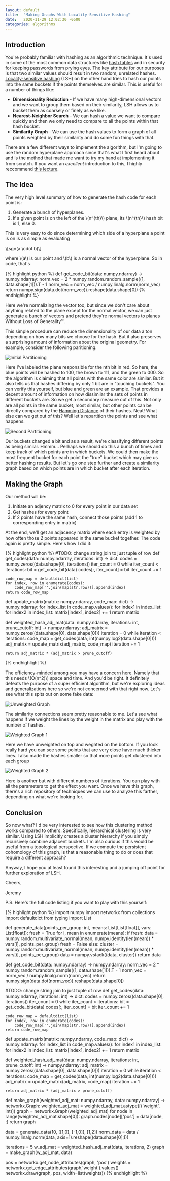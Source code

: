 ```yaml
---
layout: default
title:  "Making Graphs With Locality-Sensitive Hashing"
date:   2020-11-29 12:02:30 -0500
categories: algorithms
---
```


## Introduction
You're probably familiar with hashing as an algorithmic technique. It's used in some of the most common data structures like [hash tables](https://en.wikipedia.org/wiki/Hash_table) and in security for keeping passwords from prying eyes. The key attribute for our purposes is that two similar values should result in two random, unrelated hashes. [Locality-sensitive hashing](https://en.wikipedia.org/wiki/Locality-sensitive_hashing) (LSH) on the other hand tries to hash our points into the same buckets if the points themselves are similar. This is useful for a number of things like:

- **Dimensionality Reduction** - If we have many high-dimensional vectors and we want to group them based on their similarity, LSH allows us to bucket them as coarsely or finely as we like.
- **Nearest-Neighbor Search** - We can hash a value we want to compare quickly and then we only need to compare to all the points within that hash bucket.
- **Similarity Graph** - We can use the hash values to form a graph of all points weighted by their similarity and do some fun things with that. 

There are a few different ways to implement the algorithm, but I'm going to use the random hyperplane approach since that's what I first heard about and is the method that made me want to try my hand at implementing it from scratch. If you want an *excellent* introduction to this, I highly reccommend [this lecture](https://www.youtube.com/watch?v=Arni-zkqMBA).

## The Idea
The very high level summary of how to generate the hash code for each point is:
1. Generate a bunch of hyperplanes. 
2. If a given point is on the left of the \\(n^{th}\\) plane, its \\(n^{th}\\) hash bit is 1, else 0. 

This is very easy to do since determining which side of a hyperplane a point is on is as simple as evaluating

\\[sgn(a \cdot b)\\]

where \\(a\\) is our point and \\(b\\) is a normal vector of the hyperplane. So in code, that's

{% highlight python %}
def get_code_bit(data: numpy.ndarray) -> numpy.ndarray:
    norm_vec = 2 * numpy.random.random_sample((1, data.shape[1])).T - 1
    norm_vec = norm_vec / numpy.linalg.norm(norm_vec)
    return numpy.sign(data.dot(norm_vec)).reshape(data.shape[0])
{% endhighlight %}

Here we're normalizing the vector too, but since we don't care about anything related to the plane except for the normal vector, we can just generate a bunch of vectors and pretend they're normal vectors to planes Without Loss of Generality™. 

This simple procedure can reduce the dimensionality of our data a ton depending on how many bits we choose for the hash. But it also preserves a surprising amount of information about the original geometry. For example, consider the following paritioning:

![Initial Partitioning](/assets/img/hash1.png)

Here I've labeled the plane responsible for the nth bit in red. So here, the blue points will be hashed to 100, the brown to 111, and the green to 000. So the algorithm is claiming that all points with the same color are similar. But it also tells us that hashes differing by only 1 bit are in "touching buckets". You can verify this yourself, but blue and green are an example. That provides a decent amount of information on how dissimilar the sets of points in different buckets are. So we get a secondary measure out of this. Not only are all points in the same bucket, most similar, but other points can be directly compared by the [Hamming Distance](https://en.wikipedia.org/wiki/Hamming_distance) of their hashes. Neat! What else can we get out of this? Well let's repartition the points and see what happens.

![Second Partitioning](/assets/img/hash2.png)

Our buckets changed a bit and as a result, we're classifying different points as being similar. Hmmm... Perhaps we should do this a bunch of times and keep track of which points are in which buckets. We could then make the most frequent bucket for each point the "true" bucket which may give us better hashing results. But let's go one step further and create a similarity graph based on which points are in which bucket after each iteration. 

## Making the Graph
Our method will be:
1. Initiate an adjency matrix to 0 for every point in our data set
2. Get hashes for every point
3. If 2 points have the same hash, connect those points (add 1 to corresponding entry in matrix)

At the end, we'll get an adjacency matrix where each entry is weighted by how often those 2 points appeared in the same bucket together. The code again is pretty simple. Here's how I did it:

{% highlight python %}
#TODO: change string join to just tuple of row
def get_codes(data: numpy.ndarray, iterations: int) -> dict:
    codes = numpy.zeros((data.shape[0], iterations))
    iter_count = 0
    while iter_count < iterations:
        bit = get_code_bit(data)
        codes[:, iter_count] = bit
        iter_count += 1

    code_row_map = defaultdict(list)
    for index, row in enumerate(codes):
        code_row_map[''.join(map(str,row))].append(index)
    return code_row_map


def update_matrix(matrix: numpy.ndarray, code_map: dict) -> numpy.ndarray:
    for index_list in code_map.values():
        for index1 in index_list:
            for index2 in index_list:
                matrix[index1, index2] += 1
    return matrix


def weighted_hash_adj_mat(data: numpy.ndarray, iterations: int, prune_cutoff: int) -> numpy.ndarray:
    adj_matrix = numpy.zeros((data.shape[0], data.shape[0]))
    iteration = 0
    while iteration < iterations:
        code_map = get_codes(data, int(numpy.log2(data.shape[0])))
        adj_matrix = update_matrix(adj_matrix, code_map)
        iteration += 1
    
    return adj_matrix * (adj_matrix > prune_cutoff)
{% endhighlight %}

The efficiency-minded among you may have a concern here. Namely that this needs \\(O(n^2)\\) space and time. And you'd be right. It definitely defeats the purpose of a super efficient algorithm, but we're exploring ideas and generalizations here so we're not concerned with that right now. Let's see what this spits out on some fake data:

![Unweighted Graph](/assets/img/g1.png)

The similarity connections seem pretty reasonable to me. Let's see what happens if we weight the lines by the weight in the matrix and play with the number of hashes.

![Weighted Graph 1](/assets/img/g2.png)

Here we have unweighted on top and weghted on the bottom. If you look really hard you can see some points that are very close have much thicker lines. I also made the hashes smaller so that more points get clustered into each group

![Weighted Graph 2](/assets/img/g3.png)

Here is another but with different numbers of iterations. You can play with all the parameters to get the effect you want. Once we have this graph, there's a rich repository of techniques we can use to analyze this farther, depending on what we're looking for. 

## Conclusion
So now what? I'd be very interested to see how this clustering method works compared to others. Specifically, hierarchical clustering is very similar. Using LSH implicitly creates a cluster hierarchy if you simply recursively combine adjacent buckets. I'm also curious if this would be useful from a topological perspective. If we compute the persistent cohomology of this graph, is that a reasonable thing to do or does that require a different approach?

Anyway, I hope you at least found this interesting and a jumping off point for further exploration of LSH. 

Cheers,

Jeremy

P.S. Here's the full code listing if you want to play with this yourself:

{% highlight python %}
import numpy
import networkx
from collections import defaultdict
from typing import List

def generate_data(points_per_group: int, means: List[List[float]], vars: List[float]):
    fresh = True
    for i, mean in enumerate(means):
        if fresh:
            data = numpy.random.multivariate_normal(mean, numpy.identity(len(mean)) * vars[i], points_per_group)
            fresh = False
        else:
            cluster = numpy.random.multivariate_normal(mean, numpy.identity(len(mean)) * vars[i], points_per_group)
            data = numpy.vstack((data, cluster))
    return data

def get_code_bit(data: numpy.ndarray) -> numpy.ndarray:
    norm_vec = 2 * numpy.random.random_sample((1, data.shape[1])).T - 1
    norm_vec = norm_vec / numpy.linalg.norm(norm_vec)
    return numpy.sign(data.dot(norm_vec)).reshape(data.shape[0])


#TODO: change string join to just tuple of row
def get_codes(data: numpy.ndarray, iterations: int) -> dict:
    codes = numpy.zeros((data.shape[0], iterations))
    iter_count = 0
    while iter_count < iterations:
        bit = get_code_bit(data)
        codes[:, iter_count] = bit
        iter_count += 1

    code_row_map = defaultdict(list)
    for index, row in enumerate(codes):
        code_row_map[''.join(map(str,row))].append(index)
    return code_row_map


def update_matrix(matrix: numpy.ndarray, code_map: dict) -> numpy.ndarray:
    for index_list in code_map.values():
        for index1 in index_list:
            for index2 in index_list:
                matrix[index1, index2] += 1
    return matrix


def weighted_hash_adj_mat(data: numpy.ndarray, iterations: int, prune_cutoff: int) -> numpy.ndarray:
    adj_matrix = numpy.zeros((data.shape[0], data.shape[0]))
    iteration = 0
    while iteration < iterations:
        code_map = get_codes(data, int(numpy.log2(data.shape[0])))
        adj_matrix = update_matrix(adj_matrix, code_map)
        iteration += 1
    
    return adj_matrix * (adj_matrix > prune_cutoff)


def make_graph(weighted_adj_mat: numpy.ndarray, data: numpy.ndarray) -> networkx.Graph:
    weighted_adj_mat = weighted_adj_mat.astype([('weight', int)])
    graph = networkx.Graph(weighted_adj_mat)
    for node in range(weighted_adj_mat.shape[0]):
        graph.nodes[node]['pos'] = data[node, :]
    return graph

data = generate_data(10, [[1,0], [-1,0]], [1,2])
norm_data = data / numpy.linalg.norm(data, axis=1).reshape((data.shape[0],1))

iterations = 5
w_adj_mat = weighted_hash_adj_mat(data, iterations, 2)
graph = make_graph(w_adj_mat, data)

pos = networkx.get_node_attributes(graph, 'pos')
weights = networkx.get_edge_attributes(graph,'weight').values()
networkx.draw(graph, pos, width=list(weights))
{% endhighlight %}

<script src="https://cdnjs.cloudflare.com/ajax/libs/mathjax/2.7.7/latest.js?config=TeX-MML-AM_CHTML" type="text/javascript"></script>
